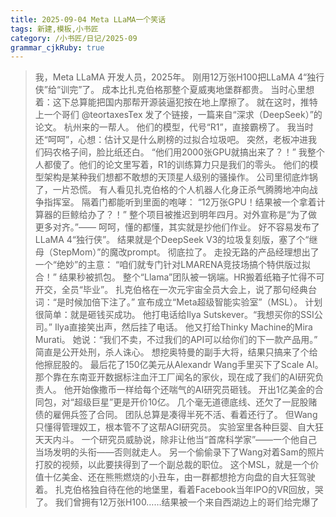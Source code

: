 ```yaml
---
title: 2025-09-04 Meta LLaMA一个笑话
tags: 新建,模板,小书匠
category: /小书匠/日记/2025-09
grammar_cjkRuby: true
---
```



> 我，Meta LLaMA 开发人员，2025年。
> 刚用12万张H100把LLaMA 4“独行侠”给“训完”了。
> 成本比扎克伯格那整个夏威夷地堡群都贵。
> 当时心里想着：这下总算能把国内那帮开源装逼犯按在地上摩擦了。
> 就在这时，推特上一个哥们
@teortaxesTex
发了个链接，一篇来自“深求（DeepSeek）”的论文。
> 杭州来的一帮人。
> 他们的模型，代号“R1”，直接霸榜了。
> 我当时还“呵呵”，心想：估计又是什么刷榜的过拟合垃圾吧。
> 突然，老板冲进我们码农格子间，脸比纸还白。
> “他们用2000张GPU就搞出来了？！”
> 我整个人都傻了。他们的论文里写着，R1的训练算力只是我们的零头。
> 他们的模型架构是某种我们想都不敢想的天顶星人级别的骚操作。
> 公司里彻底炸锅了，一片恐慌。
> 有人看见扎克伯格的个人机器人化身正杀气腾腾地冲向战争指挥室。
> 隔着门都能听到里面的咆哮：
> “12万张GPU！结果被一个拿着计算器的巨鲸给办了？！”
> 整个项目被推迟到明年四月。对外宣称是“为了做更多对齐。”—— 呵呵，懂的都懂，其实就是抄他们作业。
> 好不容易发布了LLaMA 4“独行侠”。
> 结果就是个DeepSeek V3的垃圾复刻版，塞了个“继母（StepMom）”的魔改prompt。
> 彻底拉了。
> 走投无路的产品经理想出了一个“绝妙”的主意：
> “咱们就专门针对LMARENA竞技场搞个特供版过拟合！”
> 结果秒被抓包。
> 整个“Llama”团队被一锅端。HR搬着纸箱子忙得不可开交，全员“毕业”。
> 扎克伯格在一次元宇宙全员大会上，说了那句经典台词：“是时候加倍下注了。”
> 宣布成立“Meta超级智能实验室”（MSL）。
> 计划很简单：就是砸钱买成功。
> 他打电话给Ilya Sutskever。“我想买你的SSI公司。”
> Ilya直接笑出声，然后挂了电话。
> 他又打给Thinky Machine的Mira Murati。
> 她说：“我们不卖，不过我们的API可以给你们的下一款产品用。”
> 简直是公开处刑，杀人诛心。
> 想挖奥特曼的副手大将，结果只搞来了个给他擦屁股的。
> 最后花了150亿美元从Alexandr Wang手里买下了Scale AI。
> 那个靠在东南亚开数据标注血汗工厂闻名的家伙，现在成了我们的AI研究负责人。
> 他开始像撒币一样给每个还喘气的AI研究员砸钱。
> 开出1亿美金的合同包，对“超级巨星”更是开价10亿。
> 几个毫无道德底线、还欠了一屁股赌债的雇佣兵签了合同。
> 团队总算是凑得半死不活、看着还行了。
> 但Wang只懂得管理奴工，根本管不了这帮AGI研究员。
> 实验室里各种巨婴、自大狂天天内斗。
> 一个研究员威胁说，除非让他当“首席科学家”——一个他自己当场发明的头衔——否则就走人。
> 另一个偷偷录下了Wang对着Sam的照片打胶的视频，以此要挟得到了一个副总裁的职位。
> 这个MSL，就是一个价值十亿美金、还在熊熊燃烧的小丑车，由一群都想抢方向盘的自大狂驾驶着。
> 扎克伯格独自待在他的地堡里，看着Facebook当年IPO的VR回放，哭了。
> 我们曾拥有12万张H100……结果被一个来自西湖边上的哥们给完爆了